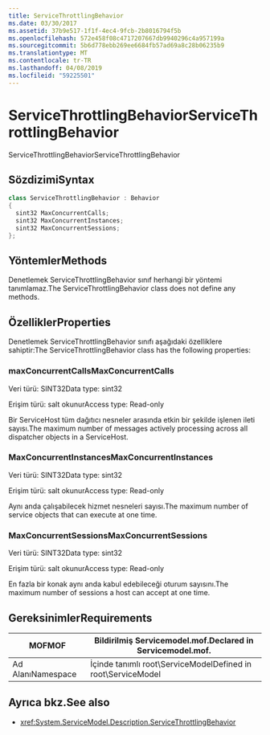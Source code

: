 ```yaml
---
title: ServiceThrottlingBehavior
ms.date: 03/30/2017
ms.assetid: 37b9e517-1f1f-4ec4-9fcb-2b8016794f5b
ms.openlocfilehash: 572e458f08c4717207667db9940296c4a957199a
ms.sourcegitcommit: 5b6d778ebb269ee6684fb57ad69a8c28b06235b9
ms.translationtype: MT
ms.contentlocale: tr-TR
ms.lasthandoff: 04/08/2019
ms.locfileid: "59225501"
---
```

# <a name="servicethrottlingbehavior"></a><span data-ttu-id="4ef26-102">ServiceThrottlingBehavior</span><span class="sxs-lookup"><span data-stu-id="4ef26-102">ServiceThrottlingBehavior</span></span>
<span data-ttu-id="4ef26-103">ServiceThrottlingBehavior</span><span class="sxs-lookup"><span data-stu-id="4ef26-103">ServiceThrottlingBehavior</span></span>  
  
## <a name="syntax"></a><span data-ttu-id="4ef26-104">Sözdizimi</span><span class="sxs-lookup"><span data-stu-id="4ef26-104">Syntax</span></span>  
  
```csharp  
class ServiceThrottlingBehavior : Behavior  
{  
  sint32 MaxConcurrentCalls;  
  sint32 MaxConcurrentInstances;  
  sint32 MaxConcurrentSessions;  
};  
```  
  
## <a name="methods"></a><span data-ttu-id="4ef26-105">Yöntemler</span><span class="sxs-lookup"><span data-stu-id="4ef26-105">Methods</span></span>  
 <span data-ttu-id="4ef26-106">Denetlemek ServiceThrottlingBehavior sınıf herhangi bir yöntemi tanımlamaz.</span><span class="sxs-lookup"><span data-stu-id="4ef26-106">The ServiceThrottlingBehavior class does not define any methods.</span></span>  
  
## <a name="properties"></a><span data-ttu-id="4ef26-107">Özellikler</span><span class="sxs-lookup"><span data-stu-id="4ef26-107">Properties</span></span>  
 <span data-ttu-id="4ef26-108">Denetlemek ServiceThrottlingBehavior sınıfı aşağıdaki özelliklere sahiptir:</span><span class="sxs-lookup"><span data-stu-id="4ef26-108">The ServiceThrottlingBehavior class has the following properties:</span></span>  
  
### <a name="maxconcurrentcalls"></a><span data-ttu-id="4ef26-109">maxConcurrentCalls</span><span class="sxs-lookup"><span data-stu-id="4ef26-109">MaxConcurrentCalls</span></span>  
 <span data-ttu-id="4ef26-110">Veri türü: SINT32</span><span class="sxs-lookup"><span data-stu-id="4ef26-110">Data type: sint32</span></span>  
  
 <span data-ttu-id="4ef26-111">Erişim türü: salt okunur</span><span class="sxs-lookup"><span data-stu-id="4ef26-111">Access type: Read-only</span></span>  
  
 <span data-ttu-id="4ef26-112">Bir ServiceHost tüm dağıtıcı nesneler arasında etkin bir şekilde işlenen ileti sayısı.</span><span class="sxs-lookup"><span data-stu-id="4ef26-112">The maximum number of messages actively processing across all dispatcher objects in a ServiceHost.</span></span>  
  
### <a name="maxconcurrentinstances"></a><span data-ttu-id="4ef26-113">MaxConcurrentInstances</span><span class="sxs-lookup"><span data-stu-id="4ef26-113">MaxConcurrentInstances</span></span>  
 <span data-ttu-id="4ef26-114">Veri türü: SINT32</span><span class="sxs-lookup"><span data-stu-id="4ef26-114">Data type: sint32</span></span>  
  
 <span data-ttu-id="4ef26-115">Erişim türü: salt okunur</span><span class="sxs-lookup"><span data-stu-id="4ef26-115">Access type: Read-only</span></span>  
  
 <span data-ttu-id="4ef26-116">Aynı anda çalışabilecek hizmet nesneleri sayısı.</span><span class="sxs-lookup"><span data-stu-id="4ef26-116">The maximum number of service objects that can execute at one time.</span></span>  
  
### <a name="maxconcurrentsessions"></a><span data-ttu-id="4ef26-117">MaxConcurrentSessions</span><span class="sxs-lookup"><span data-stu-id="4ef26-117">MaxConcurrentSessions</span></span>  
 <span data-ttu-id="4ef26-118">Veri türü: SINT32</span><span class="sxs-lookup"><span data-stu-id="4ef26-118">Data type: sint32</span></span>  
  
 <span data-ttu-id="4ef26-119">Erişim türü: salt okunur</span><span class="sxs-lookup"><span data-stu-id="4ef26-119">Access type: Read-only</span></span>  
  
 <span data-ttu-id="4ef26-120">En fazla bir konak aynı anda kabul edebileceği oturum sayısını.</span><span class="sxs-lookup"><span data-stu-id="4ef26-120">The maximum number of sessions a host can accept at one time.</span></span>  
  
## <a name="requirements"></a><span data-ttu-id="4ef26-121">Gereksinimler</span><span class="sxs-lookup"><span data-stu-id="4ef26-121">Requirements</span></span>  
  
|<span data-ttu-id="4ef26-122">MOF</span><span class="sxs-lookup"><span data-stu-id="4ef26-122">MOF</span></span>|<span data-ttu-id="4ef26-123">Bildirilmiş Servicemodel.mof.</span><span class="sxs-lookup"><span data-stu-id="4ef26-123">Declared in Servicemodel.mof.</span></span>|  
|---------|-----------------------------------|  
|<span data-ttu-id="4ef26-124">Ad Alanı</span><span class="sxs-lookup"><span data-stu-id="4ef26-124">Namespace</span></span>|<span data-ttu-id="4ef26-125">İçinde tanımlı root\ServiceModel</span><span class="sxs-lookup"><span data-stu-id="4ef26-125">Defined in root\ServiceModel</span></span>|  
  
## <a name="see-also"></a><span data-ttu-id="4ef26-126">Ayrıca bkz.</span><span class="sxs-lookup"><span data-stu-id="4ef26-126">See also</span></span>

- <xref:System.ServiceModel.Description.ServiceThrottlingBehavior>
